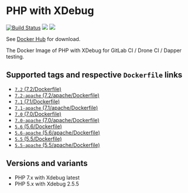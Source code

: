 # PHP with XDebug

[![Build Status](https://travis-ci.org/MilesChou/docker-php-xdebug.svg?branch=master)](https://travis-ci.org/104corp/docker-php-testing) [![](https://img.shields.io/docker/stars/mileschou/php-xdebug.svg)](https://hub.docker.com/r/mileschou/php-xdebug/) [![](https://img.shields.io/docker/pulls/mileschou/php-xdebug.svg)](https://hub.docker.com/r/mileschou/php-xdebug/)

See [Docker Hub](https://hub.docker.com/r/mileschou/php-xdebug/) for download.

The Docker Image of PHP with XDebug for GitLab CI / Drone CI / Dapper testing.

## Supported tags and respective `Dockerfile` links

* [`7.2` (7.2/Dockerfile)](https://github.com/MilesChou/docker-php-xdebug/blob/master/7.2/Dockerfile)
* [`7.2-apache` (7.2/apache/Dockerfile)](https://github.com/MilesChou/docker-php-xdebug/blob/master/7.2/apache/Dockerfile)
* [`7.1` (7.1/Dockerfile)](https://github.com/MilesChou/docker-php-xdebug/blob/master/7.1/Dockerfile)
* [`7.1-apache` (7.1/apache/Dockerfile)](https://github.com/MilesChou/docker-php-xdebug/blob/master/7.1/apache/Dockerfile)
* [`7.0` (7.0/Dockerfile)](https://github.com/MilesChou/docker-php-xdebug/blob/master/7.0/Dockerfile)
* [`7.0-apache` (7.0/apache/Dockerfile)](https://github.com/MilesChou/docker-php-xdebug/blob/master/7.0/apache/Dockerfile)
* [`5.6` (5.6/Dockerfile)](https://github.com/MilesChou/docker-php-xdebug/blob/master/5.6/Dockerfile)
* [`5.6-apache` (5.6/apache/Dockerfile)](https://github.com/MilesChou/docker-php-xdebug/blob/master/5.6/apache/Dockerfile)
* [`5.5` (5.5/Dockerfile)](https://github.com/MilesChou/docker-php-xdebug/blob/master/5.5/Dockerfile)
* [`5.5-apache` (5.5/apache/Dockerfile)](https://github.com/MilesChou/docker-php-xdebug/blob/master/5.5/apache/Dockerfile)

## Versions and variants

* PHP 7.x with Xdebug latest
* PHP 5.x with Xdebug 2.5.5
